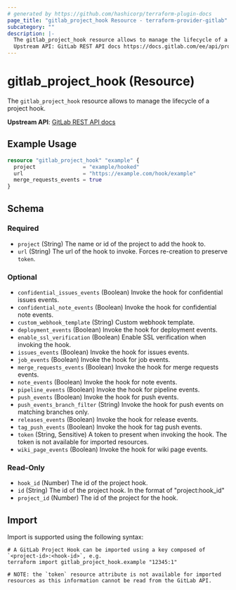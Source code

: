 ```yaml
---
# generated by https://github.com/hashicorp/terraform-plugin-docs
page_title: "gitlab_project_hook Resource - terraform-provider-gitlab"
subcategory: ""
description: |-
  The gitlab_project_hook resource allows to manage the lifecycle of a project hook.
  Upstream API: GitLab REST API docs https://docs.gitlab.com/ee/api/projects.html#hooks
---
```


# gitlab_project_hook (Resource)

The `gitlab_project_hook` resource allows to manage the lifecycle of a project hook.

**Upstream API**: [GitLab REST API docs](https://docs.gitlab.com/ee/api/projects.html#hooks)

## Example Usage

```terraform
resource "gitlab_project_hook" "example" {
  project               = "example/hooked"
  url                   = "https://example.com/hook/example"
  merge_requests_events = true
}
```

<!-- schema generated by tfplugindocs -->
## Schema

### Required

- `project` (String) The name or id of the project to add the hook to.
- `url` (String) The url of the hook to invoke. Forces re-creation to preserve `token`.

### Optional

- `confidential_issues_events` (Boolean) Invoke the hook for confidential issues events.
- `confidential_note_events` (Boolean) Invoke the hook for confidential note events.
- `custom_webhook_template` (String) Custom webhook template.
- `deployment_events` (Boolean) Invoke the hook for deployment events.
- `enable_ssl_verification` (Boolean) Enable SSL verification when invoking the hook.
- `issues_events` (Boolean) Invoke the hook for issues events.
- `job_events` (Boolean) Invoke the hook for job events.
- `merge_requests_events` (Boolean) Invoke the hook for merge requests events.
- `note_events` (Boolean) Invoke the hook for note events.
- `pipeline_events` (Boolean) Invoke the hook for pipeline events.
- `push_events` (Boolean) Invoke the hook for push events.
- `push_events_branch_filter` (String) Invoke the hook for push events on matching branches only.
- `releases_events` (Boolean) Invoke the hook for release events.
- `tag_push_events` (Boolean) Invoke the hook for tag push events.
- `token` (String, Sensitive) A token to present when invoking the hook. The token is not available for imported resources.
- `wiki_page_events` (Boolean) Invoke the hook for wiki page events.

### Read-Only

- `hook_id` (Number) The id of the project hook.
- `id` (String) The id of the project hook. In the format of "project:hook_id"
- `project_id` (Number) The id of the project for the hook.

## Import

Import is supported using the following syntax:

```shell
# A GitLab Project Hook can be imported using a key composed of `<project-id>:<hook-id>`, e.g.
terraform import gitlab_project_hook.example "12345:1"

# NOTE: the `token` resource attribute is not available for imported resources as this information cannot be read from the GitLab API.
```
